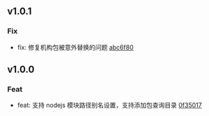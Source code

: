 ## v1.0.1

### Fix
- fix: 修复机构包被意外替换的问题 [abc6f80](https://github.com/x-dirve/alias/commit/abc6f80eb6649999f7229ce70701085009e9ec40)

## v1.0.0

### Feat
- feat: 支持 nodejs 模块路径别名设置，支持添加包查询目录 [0f35017](https://github.com/x-dirve/alias/commit/0f350178383af913ad31cb835b3e406e684c5f10)

